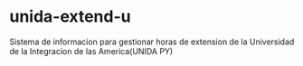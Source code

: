 # unida-extend-u
Sistema de informacion para gestionar horas de extension de la Universidad de la Integracion de las America(UNIDA PY)
